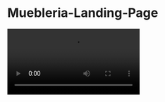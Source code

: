 # Muebleria-Landing-Page
![Video](https://github.com/macknilan/Muebleria-Landing-Page/blob/master/video_page.webm)

